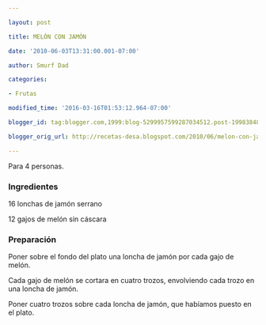 ```yaml
---

layout: post

title: MELÓN CON JAMÓN

date: '2010-06-03T13:31:00.001-07:00'

author: Smurf Dad

categories:

- Frutas

modified_time: '2016-03-16T01:53:12.964-07:00'

blogger_id: tag:blogger.com,1999:blog-5299957599287034512.post-1998384877649824358

blogger_orig_url: http://recetas-desa.blogspot.com/2010/06/melon-con-jamon.html

---
```


Para 4 personas.

<h3>Ingredientes</h3>

16 lonchas de jamón serrano

12 gajos de melón sin cáscara

<h3>Preparación</h3>

Poner sobre el fondo del plato una loncha de jamón por cada gajo de melón.

Cada gajo de melón se cortara en cuatro trozos, envolviendo cada trozo en una loncha de jamón.

Poner cuatro trozos sobre cada loncha de jamón, que habíamos puesto en el plato.